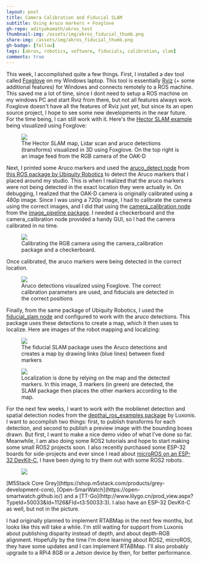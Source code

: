 ```yaml
---
layout: post
title: Camera Calibration and Fiducial SLAM
subtitle: Using Aruco markers + Foxglove
gh-repo: adityakamath/akros_test
thumbnail-img: /assets/img/akros_fiducial_thumb.png
share-img: /assets/img/akros_fiducial_thumb.png
gh-badge: [follow]
tags: [akros, robotics, software, fiducials, calibration, slam]
comments: true
---
```


This week, I accomplished quite a few things. First, I installed a dev tool called [Foxglove](https://foxglove.dev/docs) on my Windows laptop. This tool is essentially [Rviz](http://wiki.ros.org/rviz) (+ some additional features) for Windows and connects remotely to a ROS machine. This saved me a lot of time, since I dont need to setup a ROS machine on my windows PC and start Rviz from there, but not all features always work. Foxglove doesn't have all the features of Rviz just yet, but since its an open source project, I hope to see some new developments in the near future. For the time being, I can still work with it. Here's the [Hector SLAM example](https://adityakamath.github.io/2021-04-19-pointcloud-laserscan-filters/) being visualized using Foxglove:

<figure class="aligncenter">
	<img src="https://adityakamath.github.io/assets/img/akros_hector_slam.png" />
	<figcaption>The Hector SLAM map, Lidar scan and aruco detections (transforms) visualized in 3D using Foxglove. On the top right is an image feed from the RGB camera of the OAK-D </figcaption>
</figure>
  
Next, I printed some Aruco markers and used the [aruco_detect node](https://github.com/UbiquityRobotics/fiducials/tree/kinetic-devel/aruco_detect) from [this ROS package by Ubiquity Robotics](https://github.com/UbiquityRobotics/fiducials) to detect the Aruco markers that I placed around my studio. This is when I realized that the aruco markers were not being detected in the exact location they were actually in. On debugging, I realized that the OAK-D camera is originally calibrated using a 480p image. Since I was using a 720p image, I had to calibrate the camera using the correct images, and I did that using the [camera_calibration node](https://github.com/ros-perception/image_pipeline/tree/noetic/camera_calibration) from the [image_pipeline package](https://github.com/ros-perception/image_pipeline). I needed a checkerboard and the camera_calibration node provided a handy GUI, so I had the camera calibrated in no time. 

<figure class="aligncenter">
	<img src="https://adityakamath.github.io/assets/img/akros_camera_calibration.jpg" />
	<figcaption>Calibrating the RGB camera using the camera_calibration package and a checkerboard.</figcaption>
</figure>
  
Once calibrated, the aruco markers were being detected in the correct location. 

<figure class="aligncenter">
	<img src="https://adityakamath.github.io/assets/img/akros_aruco.png" />
	<figcaption>Aruco detections visualized using Foxglove. The correct calibration parameters are used, and fiducials are detected in the correct positions</figcaption>
</figure>
  
Finally, from the same package of Ubiquity Robotics, I used the [fiducial_slam node](https://github.com/UbiquityRobotics/fiducials/tree/kinetic-devel/fiducial_slam) and configured to work with the aruco detections. This package uses these detections to create a map, which it then uses to localize. Here are images of the robot mapping and localizing:

<figure class="aligncenter">
	<img src="https://adityakamath.github.io/assets/img/akros_aruco_slam.png" />
	<figcaption>The fiducial SLAM package uses the Aruco detections and creates a map by drawing links (blue lines) between fixed markers</figcaption>
</figure>
  
<figure class="aligncenter">
	<img src="https://adityakamath.github.io/assets/img/akros_aruco_localized.png" />
	<figcaption>Localization is done by relying on the map and the detected markers. In this image, 3 markers (in green) are detected, the SLAM package then places the other markers according to the map.</figcaption>
</figure>
  
For the next few weeks, I want to work with the mobilenet detection and spatial detection nodes from the [depthai_ros_examples package](https://github.com/luxonis/depthai-ros-examples) by Luxonis. I want to accomplish two things: first, to publish transforms for each detection, and second to publish a preview image with the bounding boxes drawn. But first, I want to make a nice demo video of what I've done so far. Meanwhile, I am also doing some ROS2 tutorials and hope to start making some small ROS2 projects soon. I also recently purchased some ESP-32 boards for side-projects and ever since I read about [microROS on an ESP-32 DevKit-C](https://micro.ros.org/blog/2020/08/27/esp32/), I have been dying to try them out with some ROS2 robots. 

<figure class="aligncenter">
	<img src="https://adityakamath.github.io/assets/img/esp32_kits.jpg" />
</figure>
[M5Stack Core Grey](https://shop.m5stack.com/products/grey-development-core), [Open-SmarWatch](https://open-smartwatch.github.io/) and a [TT-Go](http://www.lilygo.cn/prod_view.aspx?TypeId=50033&Id=1126&FId=t3:50033:3). I also have an ESP-32 DevKit-C as well, but not in the picture.
  
I had originally planned to implement RTABMap in the next few months, but looks like this will take a while. I'm still waiting for support from Luxonis about publishing disparity instead of depth, and about depth-RGB alignment. Hopefully by the time I'm done learning about ROS2, microROS, they have some updates and I can implement RTABMap. I'll also probably upgrade to a RPi4 8GB or a Jetson device by then, for better performance.
